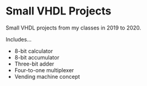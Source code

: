 # Small VHDL Projects
Small VHDL projects from my classes in 2019 to 2020. 

Includes...
  - 8-bit calculator
  - 8-bit accumulator
  - Three-bit adder
  - Four-to-one multiplexer
  - Vending machine concept 
